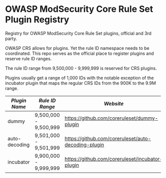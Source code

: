 # OWASP ModSecurity Core Rule Set Plugin Registry
Registry for OWASP ModSecurity Core Rule Set plugins, official and 3rd party.

OWASP CRS allows for plugins. Yet the rule ID namespace needs to be coordinated. This repo serves as the official 
place to register plugins and reserve rule ID ranges.

The rule ID range from 9,500,000 - 9,999,999 is reserved for CRS plugins.

Plugins usually get a range of 1,000 IDs with the notable exception of the incubator plugin that
maps the regular CRS IDs from the 900K to the 9.9M range.


| *Plugin Name* | *Rule ID Range*     | *Website* |
|---------------|---------------------|-----------|
| dummy         | 9,500,000 - 9,500,999 | https://github.com/coreruleset/dummy-plugin |
| auto-decoding | 9,501,000 - 9,501,999 | https://github.com/coreruleset/auto-decoding-plugin |
| incubator     | 9,900,000 - 9,999,999 | https://github.com/coreruleset/incubator-plugin |
